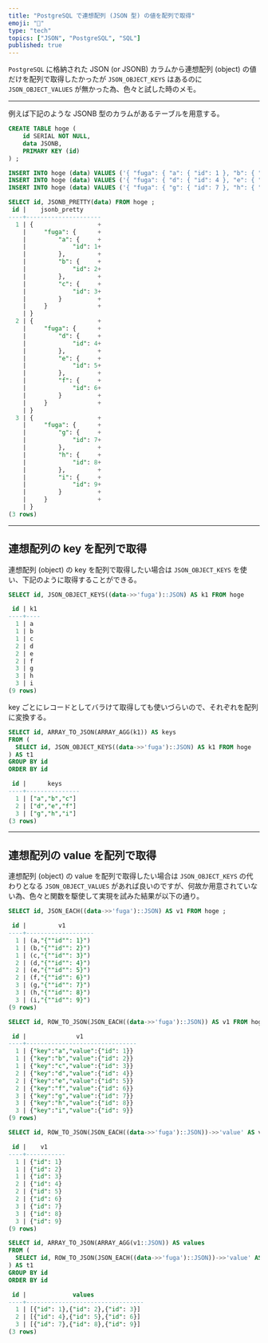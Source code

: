 ```yaml
---
title: "PostgreSQL で連想配列 (JSON 型) の値を配列で取得"
emoji: "📝"
type: "tech"
topics: ["JSON", "PostgreSQL", "SQL"]
published: true
---
```

`PostgreSQL` に格納された JSON (or JSONB) カラムから連想配列 (object) の値だけを配列で取得したかったが `JSON_OBJECT_KEYS` はあるのに `JSON_OBJECT_VALUES` が無かった為、色々と試した時のメモ。

----

例えば下記のような JSONB 型のカラムがあるテーブルを用意する。

```sql
CREATE TABLE hoge (
    id SERIAL NOT NULL,
    data JSONB,
    PRIMARY KEY (id)
) ;
```

```sql
INSERT INTO hoge (data) VALUES ('{ "fuga": { "a": { "id": 1 }, "b": { "id": 2 }, "c": { "id": 3 } } }') ;
INSERT INTO hoge (data) VALUES ('{ "fuga": { "d": { "id": 4 }, "e": { "id": 5 }, "f": { "id": 6 } } }') ;
INSERT INTO hoge (data) VALUES ('{ "fuga": { "g": { "id": 7 }, "h": { "id": 8 }, "i": { "id": 9 } } }') ;
```

```sql
SELECT id, JSONB_PRETTY(data) FROM hoge ;
 id |    jsonb_pretty
----+---------------------
  1 | {                  +
    |     "fuga": {      +
    |         "a": {     +
    |             "id": 1+
    |         },         +
    |         "b": {     +
    |             "id": 2+
    |         },         +
    |         "c": {     +
    |             "id": 3+
    |         }          +
    |     }              +
    | }
  2 | {                  +
    |     "fuga": {      +
    |         "d": {     +
    |             "id": 4+
    |         },         +
    |         "e": {     +
    |             "id": 5+
    |         },         +
    |         "f": {     +
    |             "id": 6+
    |         }          +
    |     }              +
    | }
  3 | {                  +
    |     "fuga": {      +
    |         "g": {     +
    |             "id": 7+
    |         },         +
    |         "h": {     +
    |             "id": 8+
    |         },         +
    |         "i": {     +
    |             "id": 9+
    |         }          +
    |     }              +
    | }
(3 rows)
```

----

## 連想配列の key を配列で取得

連想配列 (object) の key を配列で取得したい場合は `JSON_OBJECT_KEYS` を使い、下記のように取得することができる。

```sql
SELECT id, JSON_OBJECT_KEYS((data->>'fuga')::JSON) AS k1 FROM hoge

 id | k1
----+----
  1 | a
  1 | b
  1 | c
  2 | d
  2 | e
  2 | f
  3 | g
  3 | h
  3 | i
(9 rows)
```

key ごとにレコードとしてバラけて取得しても使いづらいので、それぞれを配列に変換する。

```sql
SELECT id, ARRAY_TO_JSON(ARRAY_AGG(k1)) AS keys
FROM (
  SELECT id, JSON_OBJECT_KEYS((data->>'fuga')::JSON) AS k1 FROM hoge
) AS t1
GROUP BY id
ORDER BY id

 id |      keys
----+---------------
  1 | ["a","b","c"]
  2 | ["d","e","f"]
  3 | ["g","h","i"]
(3 rows)
```

----

## 連想配列の value を配列で取得

連想配列 (object) の value を配列で取得したい場合は `JSON_OBJECT_KEYS` の代わりとなる `JSON_OBJECT_VALUES` があれば良いのですが、何故か用意されていない為、色々と関数を駆使して実現を試みた結果が以下の通り。

```sql
SELECT id, JSON_EACH((data->>'fuga')::JSON) AS v1 FROM hoge ;

 id |         v1
----+-------------------
  1 | (a,"{""id"": 1}")
  1 | (b,"{""id"": 2}")
  1 | (c,"{""id"": 3}")
  2 | (d,"{""id"": 4}")
  2 | (e,"{""id"": 5}")
  2 | (f,"{""id"": 6}")
  3 | (g,"{""id"": 7}")
  3 | (h,"{""id"": 8}")
  3 | (i,"{""id"": 9}")
(9 rows)
```

```sql
SELECT id, ROW_TO_JSON(JSON_EACH((data->>'fuga')::JSON)) AS v1 FROM hoge ;

 id |              v1
----+-------------------------------
  1 | {"key":"a","value":{"id": 1}}
  1 | {"key":"b","value":{"id": 2}}
  1 | {"key":"c","value":{"id": 3}}
  2 | {"key":"d","value":{"id": 4}}
  2 | {"key":"e","value":{"id": 5}}
  2 | {"key":"f","value":{"id": 6}}
  3 | {"key":"g","value":{"id": 7}}
  3 | {"key":"h","value":{"id": 8}}
  3 | {"key":"i","value":{"id": 9}}
(9 rows)
```

```sql
SELECT id, ROW_TO_JSON(JSON_EACH((data->>'fuga')::JSON))->>'value' AS v1 FROM hoge ;

 id |    v1
----+-----------
  1 | {"id": 1}
  1 | {"id": 2}
  1 | {"id": 3}
  2 | {"id": 4}
  2 | {"id": 5}
  2 | {"id": 6}
  3 | {"id": 7}
  3 | {"id": 8}
  3 | {"id": 9}
(9 rows)
```

```sql
SELECT id, ARRAY_TO_JSON(ARRAY_AGG(v1::JSON)) AS values
FROM (
  SELECT id, ROW_TO_JSON(JSON_EACH((data->>'fuga')::JSON))->>'value' AS v1 FROM hoge
) AS t1
GROUP BY id
ORDER BY id

 id |             values
----+---------------------------------
  1 | [{"id": 1},{"id": 2},{"id": 3}]
  2 | [{"id": 4},{"id": 5},{"id": 6}]
  3 | [{"id": 7},{"id": 8},{"id": 9}]
(3 rows)
```

